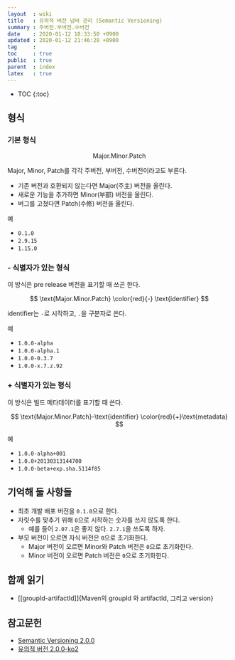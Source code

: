 ```yaml
---
layout  : wiki
title   : 유의적 버전 넘버 관리 (Semantic Versioning)
summary : 주버전.부버전.수버전
date    : 2020-01-12 18:33:50 +0900
updated : 2020-01-12 21:46:28 +0900
tag     : 
toc     : true
public  : true
parent  : index
latex   : true
---
```

* TOC
{:toc}

## 형식
### 기본 형식

$$
\text{ Major.Minor.Patch }
$$

Major, Minor, Patch를 각각 주버전, 부버전, 수버전이라고도 부른다.

* 기존 버전과 호환되지 않는다면 Major(주主) 버전을 올린다.
* 새로운 기능을 추가하면 Minor(부部) 버전을 올린다.
* 버그를 고쳤다면 Patch(수修) 버전을 올린다.

예
* `0.1.0`
* `2.9.15`
* `1.15.0`

### - 식별자가 있는 형식

이 방식은 pre release 버전을 표기할 때 쓰곤 한다.

$$
\text{Major.Minor.Patch} \color{red}{-} \text{identifier}
$$

identifier는 `-`로 시작하고, `.`을 구분자로 쓴다.

예
* `1.0.0-alpha`
* `1.0.0-alpha.1`
* `1.0.0-0.3.7`
* `1.0.0-x.7.z.92`

### + 식별자가 있는 형식

이 방식은 빌드 메타데이터를 표기할 때 쓴다.

$$
\text{Major.Minor.Patch}-\text{identifier} \color{red}{+}\text{metadata}
$$

예
* `1.0.0-alpha+001`
* `1.0.0+20130313144700`
* `1.0.0-beta+exp.sha.5114f85`


## 기억해 둘 사항들

* 최초 개발 배포 버전을 `0.1.0`으로 한다.
* 자릿수를 맞추기 위해 `0`으로 시작하는 숫자를 쓰지 않도록 한다.
    * 예를 들어 `2.07.1`은 좋지 않다. `2.7.1`을 쓰도록 하자.
* 부모 버전이 오르면 자식 버전은 `0`으로 초기화한다.
    * Major 버전이 오르면 Minor와 Patch 버전은 `0`으로 초기화한다.
    * Minor 버전이 오르면 Patch 버전은 `0`으로 초기화한다.

## 함께 읽기

* [[groupId-artifactId]]{Maven의 groupId 와 artifactId, 그리고 version}

## 참고문헌

* [Semantic Versioning 2.0.0][semver-eng]
* [유의적 버전 2.0.0-ko2][semver-kor]

[semver-eng]: https://semver.org/
[semver-kor]: https://semver.org/lang/ko/
